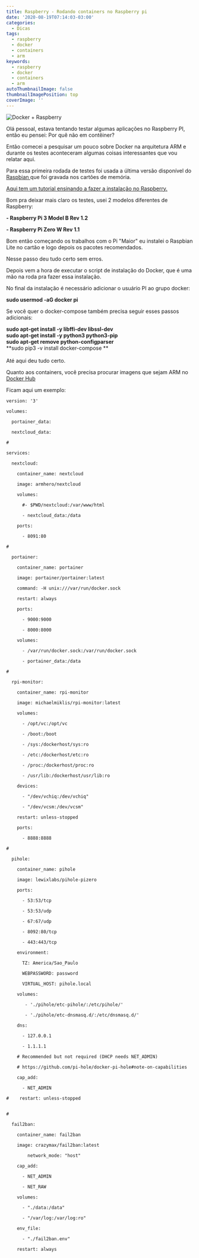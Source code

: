 ```yaml
---
title: Raspberry - Rodando containers no Raspberry pi
date: '2020-08-19T07:14:03-03:00'
categories:
  - Dicas
tags:
  - raspberry
  - docker
  - containers
  - arm
keywords:
  - raspberry
  - docker
  - containers
  - arm
autoThumbnailImage: false
thumbnailImagePosition: top
coverImage: ''
---
```

![Docker + Raspberry](/images/uploads/1-sld_ocnoe1dvkrij1whliw.png)

Olá pessoal, estava tentando testar algumas aplicações no Raspberry PI, então eu pensei: Por quê não em contêiner?

Então comecei a pesquisar um pouco sobre Docker na arquitetura ARM e durante os testes aconteceram algumas coisas interessantes que vou relatar aqui.

Para essa primeira rodada de testes foi usada a última versão disponível do [Raspbian ](https://www.raspberrypi.org/downloads/raspberry-pi-os/)que foi gravada nos cartões de memória. 

[Aqui tem um tutorial ensinando a fazer a instalação no Raspberry.](https://dev.to/rohansawant/installing-docker-and-docker-compose-on-the-raspberry-pi-in-5-simple-steps-3mgl)

Bom pra deixar mais claro os testes, usei 2 modelos diferentes de Raspberry:

**\- Raspberry Pi 3 Model B Rev 1.2**

**\- Raspberry Pi Zero W Rev 1.1**

Bom então começando os trabalhos com o Pi "Maior" eu instalei o Raspbian Lite no cartão e logo depois os pacotes recomendados.

Nesse passo deu tudo certo sem erros.

Depois vem a hora de executar o script de instalação do Docker, que é uma mão na roda pra fazer essa instalação.

No final da instalação é necessário adicionar o usuário PI ao grupo docker:

**sudo usermod -aG docker pi**

Se você quer o docker-compose também precisa seguir esses passos adicionais:

**sudo apt-get install -y libffi-dev libssl-dev**
\
**sudo apt-get install -y python3 python3-pip**
\
**sudo apt-get remove python-configparser**
\
**sudo pip3 -v install docker-compose **
\
\
Até aqui deu tudo certo. 

Quanto aos containers, você precisa procurar imagens que sejam ARM no [Docker Hub](https://hub.docker.com/search?type=image&architecture=arm)



Ficam aqui um exemplo:



```
version: '3'
```

```
volumes:
```

```
  portainer_data:
```

```
  nextcloud_data:
```

```
#
```

```
services:
```

```
  nextcloud:
```

```
    container_name: nextcloud
```

```
    image: armhero/nextcloud
```

```
    volumes:
```

```
      #- $PWD/nextcloud:/var/www/html  
```

```
      - nextcloud_data:/data
```

```
    ports:
```

```
      - 8091:80
```

```
#
```

```
  portainer:
```

```
    container_name: portainer
```

```
    image: portainer/portainer:latest
```

```
    command: -H unix:///var/run/docker.sock
```

```
    restart: always
```

```
    ports:
```

```
      - 9000:9000
```

```
      - 8000:8000
```

```
    volumes:
```

```
      - /var/run/docker.sock:/var/run/docker.sock
```

```
      - portainer_data:/data
```

```
#        
```

```
  rpi-monitor:
```

```
    container_name: rpi-monitor
```

```
    image: michaelmiklis/rpi-monitor:latest
```

```
    volumes:
```

```
      - /opt/vc:/opt/vc
```

```
      - /boot:/boot
```

```
      - /sys:/dockerhost/sys:ro
```

```
      - /etc:/dockerhost/etc:ro
```

```
      - /proc:/dockerhost/proc:ro
```

```
      - /usr/lib:/dockerhost/usr/lib:ro
```

```
    devices:
```

```
      - "/dev/vchiq:/dev/vchiq" 
```

```
      - "/dev/vcsm:/dev/vcsm"  
```

```
    restart: unless-stopped
```

```
    ports:
```

```
      - 8888:8888
```

```
#
```

```
  pihole:
```

```
    container_name: pihole
```

```
    image: lewixlabs/pihole-pizero
```

```
    ports:
```

```
      - 53:53/tcp
```

```
      - 53:53/udp
```

```
      - 67:67/udp
```

```
      - 8092:80/tcp
```

```
      - 443:443/tcp
```

```
    environment:
```

```
      TZ: America/Sao_Paulo
```

```
      WEBPASSWORD: password
```

```
      VIRTUAL_HOST: pihole.local
```

```
    volumes:
```

```
       - './pihole/etc-pihole/:/etc/pihole/'
```

```
       - './pihole/etc-dnsmasq.d/:/etc/dnsmasq.d/'
```

```
    dns:
```

```
      - 127.0.0.1
```

```
      - 1.1.1.1
```

```
    # Recommended but not required (DHCP needs NET_ADMIN)
```

```
    # https://github.com/pi-hole/docker-pi-hole#note-on-capabilities
```

```
    cap_add:
```

```
      - NET_ADMIN
```

```
#    restart: unless-stopped 
```

```
#      
```

```
  fail2ban:
```

```
    container_name: fail2ban
```

```
    image: crazymax/fail2ban:latest
```

```
        network_mode: "host"
```

```
    cap_add:
```

```
      - NET_ADMIN
```

```
      - NET_RAW
```

```
    volumes:
```

```
      - "./data:/data"
```

```
      - "/var/log:/var/log:ro"
```

```
    env_file:
```

```
      - "./fail2ban.env"
```

```
    restart: always   
```

